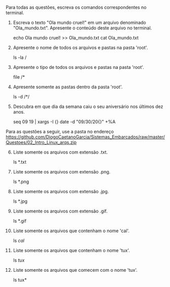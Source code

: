Para todas as questões, escreva os comandos correspondentes no terminal.

1. Escreva o texto "Ola mundo cruel!" em um arquivo denominado "Ola_mundo.txt". Apresente o conteúdo deste arquivo no terminal.
	
	echo Ola mundo cruel! >> Ola_mundo.txt
	cat Ola_mundo.txt

2. Apresente o nome de todos os arquivos e pastas na pasta 'root'.
	
	ls -la /

3. Apresente o tipo de todos os arquivos e pastas na pasta 'root'.
	
	file /*

4. Apresente somente as pastas dentro da pasta 'root'.
	
	ls -d /*/

5. Descubra em que dia da semana caiu o seu aniversário nos últimos dez anos.
	
	seq 09 19 | xargs -I {} date -d "09/30/20{}" +%A

Para as questões a seguir, use a pasta no endereço https://github.com/DiogoCaetanoGarcia/Sistemas_Embarcados/raw/master/Questoes/02_Intro_Linux_arqs.zip

6. Liste somente os arquivos com extensão .txt.
	
	ls *.txt

7. Liste somente os arquivos com extensão .png.
	
	ls *.png

8. Liste somente os arquivos com extensão .jpg.

	ls *.jpg

9. Liste somente os arquivos com extensão .gif.

	ls *.gif

10. Liste somente os arquivos que contenham o nome 'cal'.

	ls *cal*

11. Liste somente os arquivos que contenham o nome 'tux'.

	ls *tux*

12. Liste somente os arquivos que comecem com o nome 'tux'.

	ls tux*

